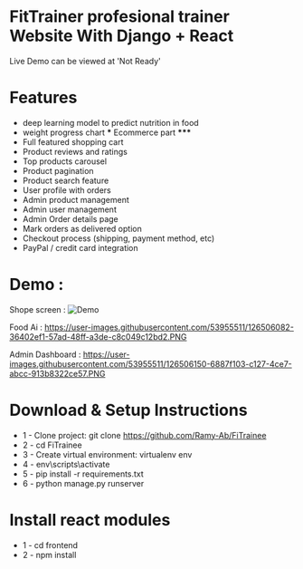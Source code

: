 # FitTrainer profesional trainer Website With Django + React

Live Demo can be viewed at 'Not Ready'

# Features

- deep learning model to predict nutrition in food
- weight progress chart
  **\*** Ecommerce part **\*\*\***
- Full featured shopping cart
- Product reviews and ratings
- Top products carousel
- Product pagination
- Product search feature
- User profile with orders
- Admin product management
- Admin user management
- Admin Order details page
- Mark orders as delivered option
- Checkout process (shipping, payment method, etc)
- PayPal / credit card integration

# Demo :

Shope screen :
![Demo](https://user-images.githubusercontent.com/53955511/126505938-37a132c5-3861-49fb-84df-f90125f3a36c.PNG)

Food Ai :
https://user-images.githubusercontent.com/53955511/126506082-36402ef1-57ad-48ff-a3de-c8c049c12bd2.PNG

Admin Dashboard :
https://user-images.githubusercontent.com/53955511/126506150-6887f103-c127-4ce7-abcc-913b8322ce57.PNG

# Download & Setup Instructions

- 1 - Clone project: git clone https://github.com/Ramy-Ab/FiTrainee
- 2 - cd FiTrainee
- 3 - Create virtual environment: virtualenv env
- 4 - env\scripts\activate
- 5 - pip install -r requirements.txt
- 6 - python manage.py runserver

# Install react modules

- 1 - cd frontend
- 2 - npm install
